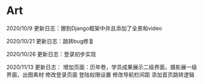 # Art
2020/10/9 更新日志：挪到Django框架中并且添加了全景和video

2020/10/21 更新日志：跳转bug修复

2020/10/26 更新日志：登录初步实现

2020/11/13 更新日志：
    增加页面：历年卷，学员成果展示二级界面，摄影展一级界面，出图素材
    修改登录页面
    登陆权限设置
    修改导航栏间距
    添加首页跳转逻辑

